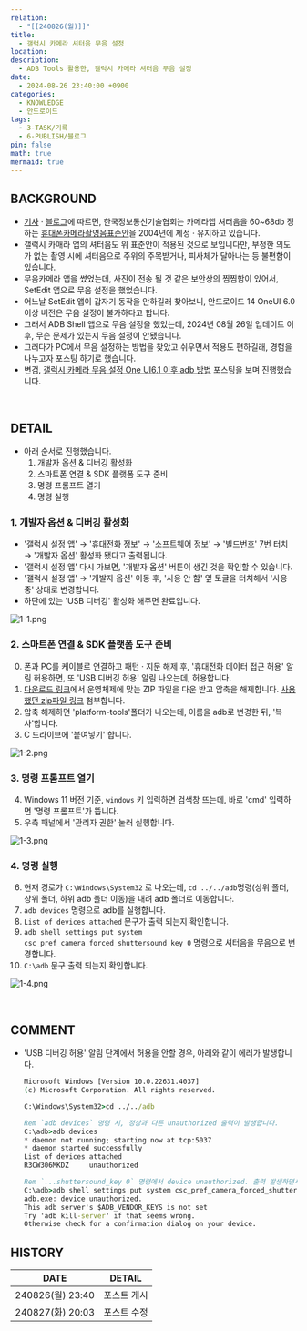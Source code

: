 ```yaml
---
relation:
  - "[[240826(월)]]"
title:
  - 갤럭시 카메라 셔터음 무음 설정
location: 
description:
  - ADB Tools 활용한, 갤럭시 카메라 셔터음 무음 설정
date:
  - 2024-08-26 23:40:00 +0900
categories:
  - KNOWLEDGE
  - 안드로이드
tags:
  - 3-TASK/기록
  - 6-PUBLISH/블로그
pin: false
math: true
mermaid: true
---
```


## BACKGROUND

- [기사](https://weekly.chosun.com/news/articleView.html?idxno=30003) · [블로그](https://m.blog.naver.com/pauljcjang/222199155306)에 따르면, 한국정보통신기술협회는 카메라앱 셔터음을 60~68db 정하는 [휴대폰카메라촬영음표준안](https://www.tta.or.kr/tta/ttaSearchView.do?key=77&rep=1&searchStandardNo=TTAK.KO-06.0063/R1&searchCate=TTAS)을 2004년에 제정 · 유지하고 있습니다.
- 갤럭시 카매라 앱의 셔터음도 위 표준안이 적용된 것으로 보입니다만, 부정한 의도가 없는 촬영 시에 셔터음으로 주위의 주목받거나, 피사체가 달아나는 등 불편함이 있습니다.
- 무음카메라 앱을 썼었는데, 사진이 전송 될 것 같은 보안상의 찜찜함이 있어서, SetEdit 앱으로 무음 설정을 했었습니다.
- 어느날 SetEdit 앱이 갑자기 동작을 안하길래 찾아보니, 안드로이드 14 OneUI 6.0 이상 버전은 무음 설정이 불가하다고 합니다.
- 그래서 ADB Shell 앱으로 무음 설정을 했었는데, 2024년 08월 26일 업데이트 이후, 무슨 문제가 있는지 무음 설정이 안됐습니다.
- 그러다가 PC에서 무음 설정하는 방법을 찾았고 쉬우면서 적용도 편하길래, 경험을 나누고자 포스팅 하기로 했습니다.
- 변검, [갤럭시 카메라 무음 설정 One UI6.1 이후 adb 방법](https://blog.naver.com/ddihw/223449855441) 포스팅을 보며 진행했습니다.

<br>

## DETAIL

- 아래 순서로 진행했습니다.
	1. 개발자 옵션 & 디버깅 활성화
	2. 스마트폰 연결 & SDK 플랫폼 도구 준비
	3. 명령 프롬프트 열기
	4. 명령 실행

### 1. 개발자 옵션 & 디버깅 활성화

- '갤럭시 설정 앱' → '휴대전화 정보' → '소프트웨어 정보' → '빌드번호' 7번 터치 → '개발자 옵션' 활성화 됐다고 출력됩니다.
- '갤럭시 설정 앱' 다시 가보면, '개발자 옵션' 버튼이 생긴 것을 확인할 수 있습니다.
- '갤럭시 설정 앱' → '개발자 옵션' 이동 후, '사용 안 함' 옆 토글을 터치해서 '사용 중' 상태로 변경합니다.
- 하단에 있는 'USB 디버깅' 활성화 해주면 완료입니다.

![1-1.png](https://raw.githubusercontent.com/1dh21996/1dh21996.github.io/main/assets/posts/1-1.png)

### 2. 스마트폰 연결 & SDK 플랫폼 도구 준비

0. 폰과 PC를 케이블로 연결하고 패턴 · 지문 해제 후, '휴대전화 데이터 접근 허용' 알림 허용하면, 또 'USB 디버깅 허용' 알림 나오는데, 허용합니다.
1. [다운로드 링크](https://developer.android.com/tools/releases/platform-tools?hl=ko)에서 운영체제에 맞는 ZIP 파일을 다운 받고 압축을 해제합니다. [사용했던 zip파일 링크](https://raw.githubusercontent.com/1dh21996/1dh21996.github.io/main/assets/posts/1-0.zip) 첨부합니다.
2. 압축 해제하면 'platform-tools'폴더가 나오는데, 이름을 adb로 변경한 뒤, '복사'합니다.
3. C 드라이브에 '붙여넣기' 합니다.

![1-2.png](https://raw.githubusercontent.com/1dh21996/1dh21996.github.io/main/assets/posts/1-2.png)

### 3. 명령 프롬프트 열기

4. Windows 11 버전 기준, `windows` 키 입력하면 검색창 뜨는데, 바로 'cmd' 입력하면 '명령 프롬프트'가 뜹니다.
5. 우측 패널에서 '관리자 권한' 눌러 실행합니다.

![1-3.png](https://raw.githubusercontent.com/1dh21996/1dh21996.github.io/main/assets/posts/1-3.png)

### 4. 명령 실행

6. 현재 경로가 `C:\Windows\System32` 로 나오는데, `cd ../../adb`명령(상위 폴더, 상위 폴더, 하위 adb 폴더 이동)을 내려 adb 폴더로 이동합니다.
7. `adb devices` 명령으로 adb를 실행합니다.
8. `List of devices attached` 문구가 출력 되는지 확인합니다.
9. `adb shell settings put system csc_pref_camera_forced_shuttersound_key 0` 명령으로 셔터음을 무음으로 변경합니다.
10. `C:\adb` 문구 출력 되는지 확인합니다. 

![1-4.png](https://raw.githubusercontent.com/1dh21996/1dh21996.github.io/main/assets/posts/1-4.png)

<br>

## COMMENT

- 'USB 디버깅 허용' 알림 단계에서 허용을 안할 경우, 아래와 같이 에러가 발생합니다.

	```cmd
	Microsoft Windows [Version 10.0.22631.4037]
	(c) Microsoft Corporation. All rights reserved.
	
	C:\Windows\System32>cd ../../adb
	
	Rem `adb devices` 명령 시, 정상과 다른 unauthorized 출력이 발생합니다.
	C:\adb>adb devices
	* daemon not running; starting now at tcp:5037
	* daemon started successfully
	List of devices attached
	R3CW306MKDZ     unauthorized
	
	Rem `...shuttersound_key 0` 명령에서 device unauthorized. 출력 발생하면서 적용이 안됩니다.
	C:\adb>adb shell settings put system csc_pref_camera_forced_shuttersound_key 0
	adb.exe: device unauthorized.
	This adb server's $ADB_VENDOR_KEYS is not set
	Try 'adb kill-server' if that seems wrong.
	Otherwise check for a confirmation dialog on your device.
	```

## HISTORY

| DATE             | DETAIL      |
| ---------------- | ----------- |
| 240826(월) 23:40 | 포스트 게시 |
| 240827(화) 20:03 | 포스트 수정 | 
